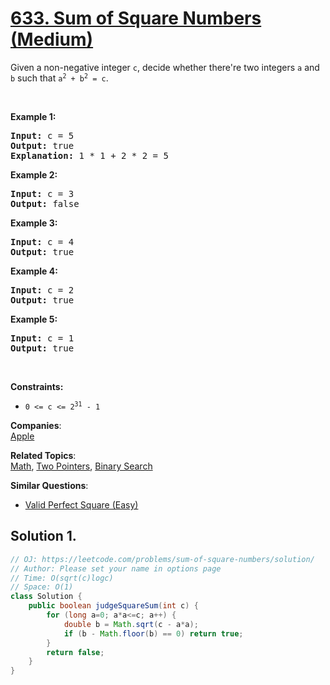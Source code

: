 # [633. Sum of Square Numbers (Medium)](https://leetcode.com/problems/sum-of-square-numbers/solution/)

<p>Given a non-negative integer <code>c</code>, decide whether there're two integers <code>a</code> and <code>b</code> such that <code>a<sup>2</sup> + b<sup>2</sup> = c</code>.</p>

<p>&nbsp;</p>
<p><strong>Example 1:</strong></p>

<pre><strong>Input:</strong> c = 5
<strong>Output:</strong> true
<strong>Explanation:</strong> 1 * 1 + 2 * 2 = 5
</pre>

<p><strong>Example 2:</strong></p>

<pre><strong>Input:</strong> c = 3
<strong>Output:</strong> false
</pre>

<p><strong>Example 3:</strong></p>

<pre><strong>Input:</strong> c = 4
<strong>Output:</strong> true
</pre>

<p><strong>Example 4:</strong></p>

<pre><strong>Input:</strong> c = 2
<strong>Output:</strong> true
</pre>

<p><strong>Example 5:</strong></p>

<pre><strong>Input:</strong> c = 1
<strong>Output:</strong> true
</pre>

<p>&nbsp;</p>
<p><strong>Constraints:</strong></p>

<ul>
	<li><code>0 &lt;= c &lt;= 2<sup>31</sup> - 1</code></li>
</ul>

**Companies**:  
[Apple](https://leetcode.com/company/apple)

**Related Topics**:  
[Math](https://leetcode.com/tag/math/), [Two Pointers](https://leetcode.com/tag/two-pointers/), [Binary Search](https://leetcode.com/tag/binary-search/)

**Similar Questions**:

- [Valid Perfect Square (Easy)](https://leetcode.com/problems/valid-perfect-square/)

## Solution 1.

```java
// OJ: https://leetcode.com/problems/sum-of-square-numbers/solution/
// Author: Please set your name in options page
// Time: O(sqrt(c)logc)
// Space: O(1)
class Solution {
    public boolean judgeSquareSum(int c) {
        for (long a=0; a*a<=c; a++) {
            double b = Math.sqrt(c - a*a);
            if (b - Math.floor(b) == 0) return true;
        }
        return false;
    }
}
```
